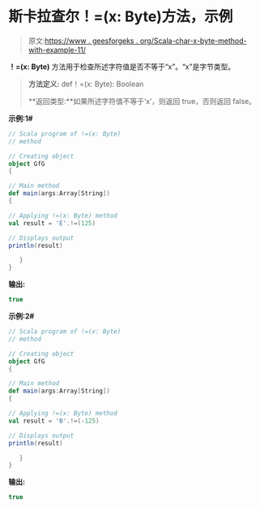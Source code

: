 # 斯卡拉查尔！=(x: Byte)方法，示例

> 原文:[https://www . geesforgeks . org/Scala-char-x-byte-method-with-example-11/](https://www.geeksforgeeks.org/scala-char-x-byte-method-with-example-11/)

**！=(x: Byte)** 方法用于检查所述字符值是否不等于“x”。“x”是字节类型。

> **方法定义:** def！=(x: Byte): Boolean
> 
> **返回类型:**如果所述字符值不等于‘x’，则返回 true，否则返回 false。

**示例:1#**

```scala
// Scala program of !=(x: Byte)
// method

// Creating object
object GfG
{  

// Main method
def main(args:Array[String])
{

// Applying !=(x: Byte) method 
val result = 'E'.!=(125)

// Displays output
println(result)

   }
} 
```

**输出:**

```scala
true

```

**示例:2#**

```scala
// Scala program of !=(x: Byte)
// method

// Creating object
object GfG
{  

// Main method
def main(args:Array[String])
{

// Applying !=(x: Byte) method
val result = 'B'.!=(-125)

// Displays output
println(result)

   }
} 
```

**输出:**

```scala
true

```